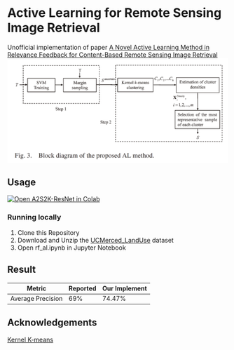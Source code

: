 # Active Learning for Remote Sensing Image Retrieval
Unofficial implementation of paper [A Novel Active Learning Method in Relevance
Feedback for Content-Based Remote
Sensing Image Retrieval](https://ieeexplore.ieee.org/document/6920022/)
<img src="./block_diagram_of_AL_method.png"/>

## Usage
[![Open A2S2K-ResNet in Colab](https://colab.research.google.com/assets/colab-badge.svg)](https://colab.research.google.com/drive/1-u3MBEis9fWtVY5ZDvrGqncpMvrqf8kj?usp=sharing)
### Running locally 
1. Clone this Repository  
2. Download and Unzip the [UCMerced_LandUse](http://weegee.vision.ucmerced.edu/datasets/landuse.html) dataset  
3. Open rf_al.ipynb in Jupyter Notebook  
## Result
| Metric            | Reported | Our Implement |
|-------------------|----------|---------------|
| Average Precision | 69%      | 74.47%        |
## Acknowledgements
[Kernel K-means](https://gist.github.com/mblondel/6230787)